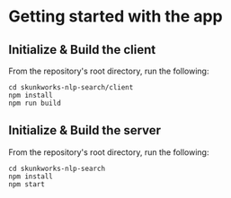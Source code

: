 # Getting started with the app

## Initialize & Build the client

From the repository's root directory, run the following:

```
cd skunkworks-nlp-search/client
npm install
npm run build
```

## Initialize & Build the server

From the repository's root directory, run the following:

```
cd skunkworks-nlp-search
npm install
npm start
```